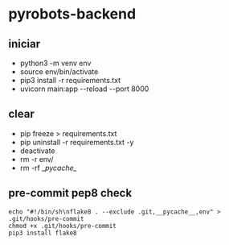 # pyrobots-backend

## iniciar

- python3 -m venv env
- source env/bin/activate
- pip3 install -r requirements.txt
- uvicorn main:app --reload --port 8000

## clear

- pip freeze > requirements.txt
- pip uninstall -r requirements.txt -y
- deactivate
- rm -r env/
- rm -rf \__pycache\__

## pre-commit pep8 check
```
echo "#!/bin/sh\nflake8 . --exclude .git,__pycache__,env" > .git/hooks/pre-commit
chmod +x .git/hooks/pre-commit
pip3 install flake8
```

